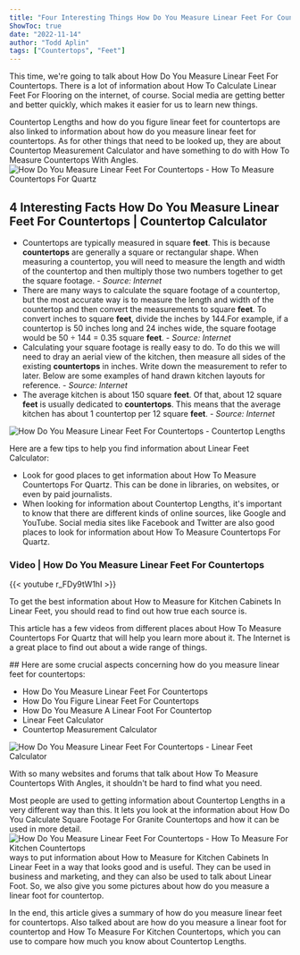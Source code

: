 ```yaml
---
title: "Four Interesting Things How Do You Measure Linear Feet For Countertops"
ShowToc: true 
date: "2022-11-14"
author: "Todd Aplin" 
tags: ["Countertops", "Feet"]
---
```


	
This time, we're going to talk about How Do You Measure Linear Feet For Countertops. There is a lot of information about How To Calculate Linear Feet For Flooring on the internet, of course. Social media are getting better and better quickly, which makes it easier for us to learn new things.

Countertop Lengths and how do you figure linear feet for countertops are also linked to information about how do you measure linear feet for countertops. As for other things that need to be looked up, they are about Countertop Measurement Calculator and have something to do with How To Measure Countertops With Angles.
<img loading="lazy" src="https://polliconstruction.com/wp-content/uploads/2016/01/Linear-feet-e1541444643550.jpg?x51968" onerror="this.onerror=null;this.src='https://blogger.googleusercontent.com/img/a/AVvXsEhe7F7TRXHtjiKvHb5vS7DmnxvpHiDyoYyYvm1nHB3Qp2_w3BnM6A2eq4v7FYxCC9bfZt3a9vIMtAYEKUiaDQbHMg-ViyGmRIj39MLp0bGFfgfYw1Dc9q_H-T0wiTm3l0Uq42dETrN9eC8aGJ9_IORZsxST1AcLR7np1koOfcc7tnHa4S8Mwz_xD9d0=s16000';" alt="How Do You Measure Linear Feet For Countertops - How To Measure Countertops For Quartz" >

## 4 Interesting Facts How Do You Measure Linear Feet For Countertops | Countertop Calculator
-   Countertops are typically measured in square **feet**. This is because **countertops** are generally a square or rectangular shape. When measuring a countertop, you will need to measure the length and width of the countertop and then multiply those two numbers together to get the square footage. - <cite>Source: Internet</cite>
-   There are many ways to calculate the square footage of a countertop, but the most accurate way is to measure the length and width of the countertop and then convert the measurements to square **feet**. To convert inches to square **feet**, divide the inches by 144.For example, if a countertop is 50 inches long and 24 inches wide, the square footage would be 50 ÷ 144 = 0.35 square **feet**. - <cite>Source: Internet</cite>
-   Calculating your square footage is really easy to do. To do this we will need to dray an aerial view of the kitchen, then measure all sides of the existing **countertops** in inches. Write down the measurement to refer to later. Below are some examples of hand drawn kitchen layouts for reference. - <cite>Source: Internet</cite>
-   The average kitchen is about 150 square **feet**. Of that, about 12 square **feet** is usually dedicated to **countertops**. This means that the average kitchen has about 1 countertop per 12 square **feet**. - <cite>Source: Internet</cite>


<img loading="lazy" src="https://content.instructables.com/ORIG/F43/QMLQ/P3XEV2ZIURI/F43QMLQP3XEV2ZIURI.jpg?auto=webp&frame=1" onerror="this.onerror=null;this.src='https://blogger.googleusercontent.com/img/a/AVvXsEhe7F7TRXHtjiKvHb5vS7DmnxvpHiDyoYyYvm1nHB3Qp2_w3BnM6A2eq4v7FYxCC9bfZt3a9vIMtAYEKUiaDQbHMg-ViyGmRIj39MLp0bGFfgfYw1Dc9q_H-T0wiTm3l0Uq42dETrN9eC8aGJ9_IORZsxST1AcLR7np1koOfcc7tnHa4S8Mwz_xD9d0=s16000';" alt="How Do You Measure Linear Feet For Countertops - Countertop Lengths" >

Here are a few tips to help you find information about Linear Feet Calculator:
- Look for good places to get information about How To Measure Countertops For Quartz. This can be done in libraries, on websites, or even by paid journalists.
- When looking for information about Countertop Lengths, it's important to know that there are different kinds of online sources, like Google and YouTube. Social media sites like Facebook and Twitter are also good places to look for information about How To Measure Countertops For Quartz.

### Video | How Do You Measure Linear Feet For Countertops
{{< youtube r_FDy9tW1hI >}} 

To get the best information about How to Measure for Kitchen Cabinets In Linear Feet, you should read to find out how true each source is.

This article has a few videos from different places about How To Measure Countertops For Quartz that will help you learn more about it. The Internet is a great place to find out about a wide range of things.
<script async="async" data-cfasync="false" src="//normallydemandedalter.com/fe63df3c5408708b15d8dc3d9b206b31/invoke.js"></script>
<div id="container-fe63df3c5408708b15d8dc3d9b206b31"></div>
## Here are some crucial aspects concerning how do you measure linear feet for countertops:

- How Do You Measure Linear Feet For Countertops
- How Do You Figure Linear Feet For Countertops
- How Do You Measure A Linear Foot For Countertop
- Linear Feet Calculator
- Countertop Measurement Calculator

 <img loading="lazy" src="http://www.sosmath.com/algebra/unitconv/unit2000/img1.gif" onerror="this.onerror=null;this.src='https://blogger.googleusercontent.com/img/a/AVvXsEhe7F7TRXHtjiKvHb5vS7DmnxvpHiDyoYyYvm1nHB3Qp2_w3BnM6A2eq4v7FYxCC9bfZt3a9vIMtAYEKUiaDQbHMg-ViyGmRIj39MLp0bGFfgfYw1Dc9q_H-T0wiTm3l0Uq42dETrN9eC8aGJ9_IORZsxST1AcLR7np1koOfcc7tnHa4S8Mwz_xD9d0=s16000';" alt="How Do You Measure Linear Feet For Countertops - Linear Feet Calculator" >

With so many websites and forums that talk about How To Measure Countertops With Angles, it shouldn't be hard to find what you need.

Most people are used to getting information about Countertop Lengths in a very different way than this. It lets you look at the information about How Do You Calculate Square Footage For Granite Countertops and how it can be used in more detail.
<img loading="lazy" src="https://rtacabinetmall.com/rtacabinetsblog/wp-content/uploads/2013/11/1210.jpg" onerror="this.onerror=null;this.src='https://blogger.googleusercontent.com/img/a/AVvXsEhe7F7TRXHtjiKvHb5vS7DmnxvpHiDyoYyYvm1nHB3Qp2_w3BnM6A2eq4v7FYxCC9bfZt3a9vIMtAYEKUiaDQbHMg-ViyGmRIj39MLp0bGFfgfYw1Dc9q_H-T0wiTm3l0Uq42dETrN9eC8aGJ9_IORZsxST1AcLR7np1koOfcc7tnHa4S8Mwz_xD9d0=s16000';" alt="How Do You Measure Linear Feet For Countertops - How To Measure For Kitchen Countertops" >
ways to put information about How to Measure for Kitchen Cabinets In Linear Feet in a way that looks good and is useful. They can be used in business and marketing, and they can also be used to talk about Linear Foot. So, we also give you some pictures about how do you measure a linear foot for countertop.

In the end, this article gives a summary of how do you measure linear feet for countertops. Also talked about are how do you measure a linear foot for countertop and How To Measure For Kitchen Countertops, which you can use to compare how much you know about Countertop Lengths.
	
	
	
	

